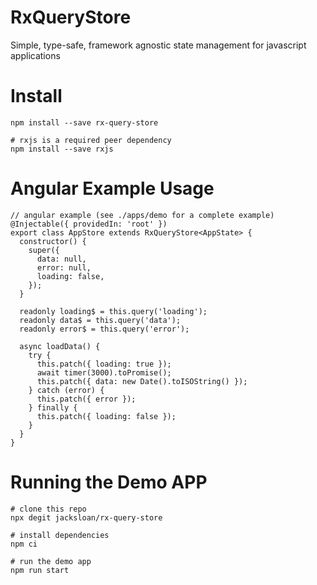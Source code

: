 

# RxQueryStore

Simple, type-safe, framework agnostic state management for javascript applications

# Install
```
npm install --save rx-query-store

# rxjs is a required peer dependency
npm install --save rxjs
```

# Angular Example Usage
```
// angular example (see ./apps/demo for a complete example)
@Injectable({ providedIn: 'root' })
export class AppStore extends RxQueryStore<AppState> {
  constructor() {
    super({
      data: null,
      error: null,
      loading: false,
    });
  }

  readonly loading$ = this.query('loading');
  readonly data$ = this.query('data');
  readonly error$ = this.query('error');

  async loadData() {
    try {
      this.patch({ loading: true });
      await timer(3000).toPromise();
      this.patch({ data: new Date().toISOString() });
    } catch (error) {
      this.patch({ error });
    } finally {
      this.patch({ loading: false });
    }
  }
}
```

# Running the Demo APP
```
# clone this repo
npx degit jacksloan/rx-query-store

# install dependencies
npm ci

# run the demo app
npm run start
```